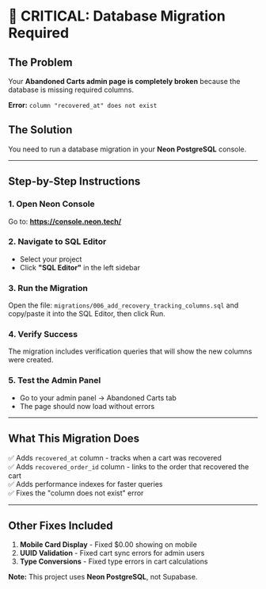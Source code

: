 # 🚨 CRITICAL: Database Migration Required

## The Problem

Your **Abandoned Carts admin page is completely broken** because the database is missing required columns.

**Error:** `column "recovered_at" does not exist`

## The Solution

You need to run a database migration in your **Neon PostgreSQL** console.

---

## Step-by-Step Instructions

### 1. Open Neon Console
Go to: **https://console.neon.tech/**

### 2. Navigate to SQL Editor
- Select your project
- Click **"SQL Editor"** in the left sidebar

### 3. Run the Migration
Open the file: `migrations/006_add_recovery_tracking_columns.sql` and copy/paste it into the SQL Editor, then click Run.

### 4. Verify Success
The migration includes verification queries that will show the new columns were created.

### 5. Test the Admin Panel
- Go to your admin panel → Abandoned Carts tab
- The page should now load without errors

---

## What This Migration Does

✅ Adds `recovered_at` column - tracks when a cart was recovered  
✅ Adds `recovered_order_id` column - links to the order that recovered the cart  
✅ Adds performance indexes for faster queries  
✅ Fixes the "column does not exist" error  

---

## Other Fixes Included

1. **Mobile Card Display** - Fixed $0.00 showing on mobile
2. **UUID Validation** - Fixed cart sync errors for admin users
3. **Type Conversions** - Fixed type errors in cart calculations

**Note:** This project uses **Neon PostgreSQL**, not Supabase.
